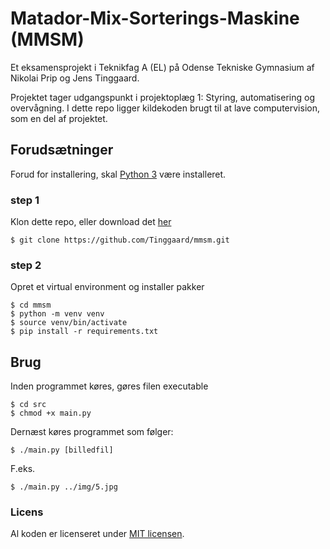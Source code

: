 # Matador-Mix-Sorterings-Maskine (MMSM)
Et eksamensprojekt i Teknikfag A (EL) på Odense Tekniske Gymnasium af Nikolai Prip og Jens Tinggaard.

Projektet tager udgangspunkt i projektoplæg 1: Styring, automatisering og overvågning.
I dette repo ligger kildekoden brugt til at lave computervision, som en del af projektet.


## Forudsætninger
Forud for installering, skal [Python 3](https://python.org/downloads) være installeret.
### step 1
Klon dette repo, eller download det [her](https://github.com/Tinggaard/mmsm/archive/master.zip)
```shell
$ git clone https://github.com/Tinggaard/mmsm.git
```

### step 2
Opret et virtual environment og installer pakker
```shell
$ cd mmsm
$ python -m venv venv
$ source venv/bin/activate
$ pip install -r requirements.txt
```

## Brug
Inden programmet køres, gøres filen executable
```shell
$ cd src
$ chmod +x main.py
```
Dernæst køres programmet som følger:
```shell
$ ./main.py [billedfil]
```
F.eks.
```shell
$ ./main.py ../img/5.jpg
```


### Licens
Al koden er licenseret under [MIT licensen](https://github.com/Tinggaard/mmsm/blob/master/LICENSE).
